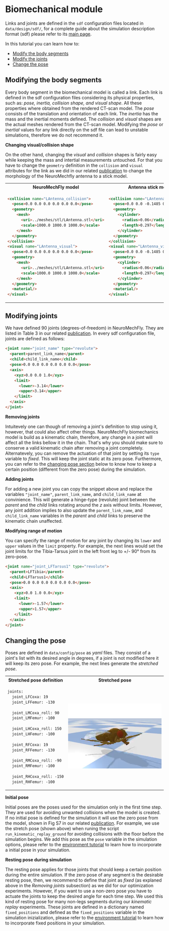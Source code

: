 # Biomechanical module

Links and joints are defined in the ```sdf``` configuration files located in ```data/design/sdf/```, for a complete guide about the simulation description format (sdf) please refer to its [main page](http://sdformat.org/).

In this tutorial you can learn how to:
- [Modify the body segments](#modifying-the-body-segments)
- [Modify the joints](#modifying-joints)
- [Change the pose](#changing-the-pose)


## Modifying the body segments

Every body segment in the biomechanical model is called a link. Each link is defined in the sdf configuration files considering its physical properties, such as: *pose, inertia, collision shape, and visual shape*. All these properties where obtained from the rendered CT-scan model. The *pose* consists of the translation and orientation of each link. The *inertia* has the mass and the inertial moments defined. The *collision* and *visual* shapes are the actual meshes rendered from the CT-scan model. Modifying the *pose* or *inertial* values for any link directly on the sdf file can lead to unstable simulations, therefore we do not recommend it.

**Changing visual/collision shape**

On the other hand, changing the *visual* and *collision* shapes is fairly easy while keeping the mass and intertial measurements untouched. For that you have to change the ```geometry``` definition in the ```collision``` and ```visual``` attributes for the link as we did in our related [publication](https://www.biorxiv.org/content/10.1101/2021.04.17.440214v2) to change the morphology of the NeuroMechfly antenna to a stick model.

<table>
<tr>
<th>NeuroMechFly model</th>
<th>Antenna stick model</th>
</tr>
<tr>
<td>
  
```html
<collision name="LAntenna_collision">
  <pose>0.0 0.0 0.0 0.0 0.0 0.0</pose>
  <geometry>
    <mesh>
      <uri>../meshes/stl/LAntenna.stl</uri>
      <scale>1000.0 1000.0 1000.0</scale>
    </mesh>
  </geometry>
</collision>
<visual name="LAntenna_visual">
  <pose>0.0 0.0 0.0 0.0 0.0 0.0</pose>
  <geometry>
    <mesh>
      <uri>../meshes/stl/LAntenna.stl</uri>
      <scale>1000.0 1000.0 1000.0</scale>
    </mesh>
  </geometry>
  <material/>
</visual>
```
  
</td>
<td>
  
```html
<collision name="LAntenna_collision">
  <pose>0.0 0.0 -0.1485 0 0 0</pose>
  <geometry>
    <cylinder>
      <radius>0.06</radius>
      <length>0.297</length>
    </cylinder>
  </geometry>
</collision>
<visual name="LAntenna_visual">
  <pose>0.0 0.0 -0.1485 0 0 0</pose>
  <geometry>
    <cylinder>
      <radius>0.06</radius>
      <length>0.297</length>
    </cylinder>
  </geometry>
  <material/>
</visual>
```

</td>
</tr>
</table>

## Modifying joints

We have defined 90 joints (degrees-of-freedom) in NeuroMechFly. They are listed in Table 3 in our related [publication](https://www.biorxiv.org/content/10.1101/2021.04.17.440214v2). 
In every sdf configuration file, joints are defined as follows:

```html
<joint name="joint_name" type="revolute">
  <parent>parent_link_name</parent>
  <child>child_link_name</child>
  <pose>0.0 0.0 0.0 0.0 0.0 0.0</pose>
  <axis>
    <xyz>0.0 0.0 1.0</xyz>
    <limit>
      <lower>-3.14</lower>
      <upper>3.14</upper>
    </limit>
  </axis>
</joint>
```

**Removing joints**

Intuitevely one can though of removing a joint's definition to stop using it, however, that could also affect other things. NeuroMechFly biomechanics model is build as a kinematic chain, therefore, any change in a joint will affect all the links bellow it in the chain. That's why you should make sure to conserve a valid kinematic chain after removing a joint completely. Alternatevely, you can remove the actuation of that joint by setting its ```type``` variable to *fixed*. This will keep the joint static at its zero pose. Furthermore, you can refer to the [changing pose section](#changing-the-pose) below to know how to keep a certain position (different from the zero pose) during the simulation.

**Adding joints**

For adding a new joint you can copy the snippet above and replace the variables ```"joint_name"```, ```parent_link_name```, and ```child_link_name``` at convinience. This will generate a hinge-type (revolute) joint between the *parent* and the *child* links rotating around the *z* axis without limits. However, any joint addition implies to also update the ```parent_link_name```, and ```child_link_name``` variables in the *parent* and *child* links to preserve the kinematic chain unaffected.

**Modifying range of motion**

You can specify the range of motion for any joint by changing its ```lower``` and ```upper``` values in the ```limit``` property. For example, the next lines would set the joint limits for the Tibia-Tarsus joint in the left front leg to +/- 90° from its zero-pose.

```html
<joint name="joint_LFTarsus1" type="revolute">
  <parent>LFTibia</parent>
  <child>LFTarsus1</child>
  <pose>0.0 0.0 0.0 0.0 0.0 0.0</pose>
  <axis>
    <xyz>0.0 1.0 0.0</xyz>
    <limit>
      <lower>-1.57</lower>
      <upper>1.57</upper>
    </limit>
  </axis>
</joint>
```

## Changing the pose

Poses are defined in ```data/config/pose``` as *yaml* files. They consist of a joint's list with its desired angle in degrees, if a joint is not modified here it will keep its zero pose. For example, the next lines generate the *stretched pose*.

<table>
<tr>
<th>Stretched pose definition</th>
<th>Stretched pose</th>
</tr>
<tr>
<td>
  
```html
joints:
  joint_LFCoxa: 19
  joint_LFFemur: -130
  
  joint_LMCoxa_roll: 90
  joint_LMFemur: -100
  
  joint_LHCoxa_roll: 150
  joint_LHFemur: -100
  
  joint_RFCoxa: 19
  joint_RFFemur: -130
  
  joint_RMCoxa_roll: -90
  joint_RMFemur: -100
  
  joint_RHCoxa_roll: -150
  joint_RHFemur: -100
```
  
</td>
<td>
  
<p align="center">
  <img src="images/stretched_pose.png" width="350" />
</p>

</td>
</tr>
</table>

**Initial pose**

Initial poses are the poses used for the simulation only in the first time step. They are used for avoiding unwanted collisions when the model is created.
If no initial pose is defined for the simulation it will use the zero pose from the model, shown in Fig S7 in our related [publication](https://www.biorxiv.org/content/10.1101/2021.04.17.440214v2). For example, we use the stretch pose (shown above) when runing the script ```run_kinematic_replay_ground``` for avoiding collisions with the floor before the simulation begins. We add this pose as the ```pose``` variable in the simulation options, please refer to the [environment tutorial](environment_tutorial.md) to learn how to incorporate a initial pose in your simulation.

**Resting pose during simulation**

The resting pose applies for those joints that should keep a certain position during the entire simulation. If the zero pose of any segment is the desirable resting pose, then, we recommend to define that joint as *fixed* (as explaned above in the *Removing joints* subsection) as we did for our optimization experiments. However, if you want to use a non-zero pose you have to actuate the joints to keep the desired angle for each time step. We used this kind of resting pose for many non-legs segments during our *kinematic replay* experiments. These joints are defined in a dictionary named ```fixed_positions``` and defined as the ```fixed_positions``` variable in the simulation inizialization, please refer to the [environment tutorial](environment_tutorial.md) to learn how to incorporate fixed positions in your simulation.

